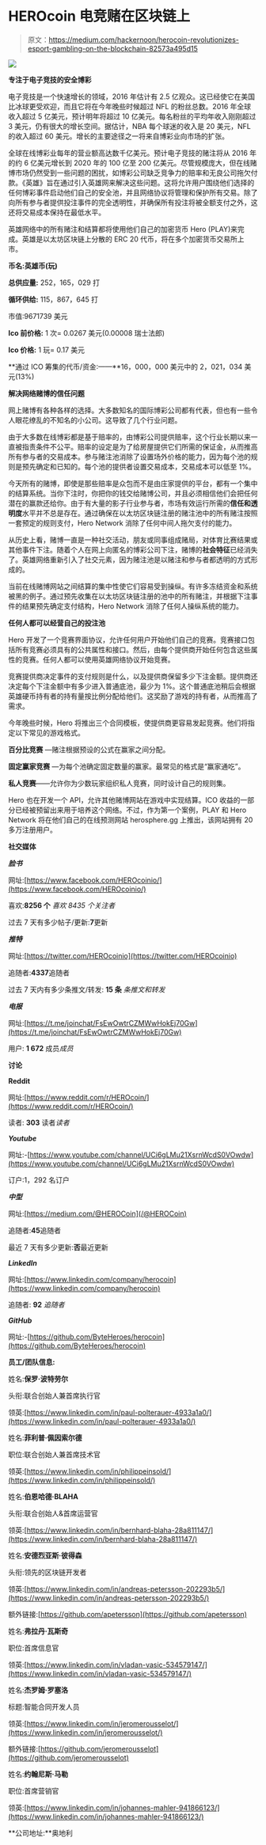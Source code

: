 # HEROcoin 电竞赌在区块链上

> 原文：<https://medium.com/hackernoon/herocoin-revolutionizes-esport-gambling-on-the-blockchain-82573a495d15>

![](img/08ae99820433f15bd7fdb9c571c93762.png)

**专注于电子竞技的安全博彩**

电子竞技是一个快速增长的领域，2016 年估计有 2.5 亿观众。这已经使它在美国比冰球更受欢迎，而且它将在今年晚些时候超过 NFL 的粉丝总数。2016 年全球收入超过 5 亿美元，预计明年将超过 10 亿美元。每名粉丝的平均年收入刚刚超过 3 美元，仍有很大的增长空间。据估计，NBA 每个球迷的收入是 20 美元，NFL 的收入超过 60 美元。增长的主要途径之一将来自博彩业向市场的扩张。

全球在线博彩业每年的营业额高达数千亿美元。预计电子竞技的赌注将从 2016 年的约 6 亿美元增长到 2020 年的 100 亿至 200 亿美元。尽管规模庞大，但在线赌博市场仍然受到一些问题的困扰，如博彩公司缺乏竞争力的赔率和无良公司拖欠付款。《英雄》旨在通过引入英雄网来解决这些问题。这将允许用户围绕他们选择的任何博彩事件启动他们自己的安全池，并且网络协议将管理和保护所有交易。除了向所有参与者提供投注事件的完全透明性，并确保所有投注将被全额支付之外，这还将交易成本保持在最低水平。

英雄网络中的所有赌注和结算都将使用他们自己的加密货币 Hero (PLAY)来完成。英雄是以太坊区块链上分散的 ERC 20 代币，将在多个加密货币交易所上市。

**币名:**英雄币**(玩)**

**总供应量:** 252，165，029 打

**循环供给:** 115，867，645 打

市值:9671739 美元

**Ico 前价格:** 1 次= 0.0267 美元(0.00008 瑞士法郎)

**Ico 价格:** 1 玩= 0.17 美元

**通过 ICO 筹集的代币/资金:——**16，000，000 美元中的 2，021，034 美元(13%)

**解决网络赌博的信任问题**

网上赌博有各种各样的选择。大多数知名的国际博彩公司都有代表，但也有一些令人眼花缭乱的不知名的小公司。这导致了几个行业问题。

由于大多数在线博彩都是基于赔率的，由博彩公司提供赔率，这个行业长期以来一直被指责条件不公平。赔率的设定是为了给房屋提供它们所需的保证金，从而推高所有参与者的交易成本。参与赌注池消除了设置场外价格的能力，因为每个池的规则是预先确定和已知的。每个池的提供者设置交易成本，交易成本可以低至 1%。

今天所有的赌博，即使是那些赔率是众包而不是由庄家提供的平台，都有一个集中的结算系统。当你下注时，你把你的钱交给赌博公司，并且必须相信他们会把任何潜在的赢款还给你。由于有大量的影子行业参与者，市场有效运行所需的**信任和透明度**水平并不总是存在。通过确保在以太坊区块链注册的赌注池中的所有赌注按照一套预定的规则支付，Hero Network 消除了任何中间人拖欠支付的能力。

从历史上看，赌博一直是一种社交活动，朋友或同事组成赌局，对体育比赛结果或其他事件下注。随着个人在网上向匿名的博彩公司下注，赌博的**社会特征**已经消失了。英雄网络重新引入了社交元素，因为赌注池是以赌注和参与者都透明的方式形成的。

当前在线赌博网站之间结算的集中性使它们容易受到操纵。有许多冻结资金和系统被黑的例子。通过预先收集在以太坊区块链注册的池中的所有赌注，并根据下注事件的结果预先确定支付结构，Hero Network 消除了任何人操纵系统的能力。

**任何人都可以经营自己的投注池**

Hero 开发了一个竞赛界面协议，允许任何用户开始他们自己的竞赛。竞赛接口包括所有竞赛必须具有的公共属性和接口。然后，由每个提供商开始任何包含这些属性的竞赛。任何人都可以使用英雄网络协议开始竞赛。

竞赛提供商决定事件的支付规则是什么，以及提供商保留多少下注金额。提供商还决定每个下注金额中有多少进入普通底池，最少为 1%。这个普通底池稍后会根据英雄硬币持有者的持有量按比例分配给他们。这奖励了游戏的持有者，从而推高了需求。

今年晚些时候，Hero 将推出三个合同模板，使提供商更容易发起竞赛。他们将指定以下常见的游戏格式。

**百分比竞赛** —赌注根据预设的公式在赢家之间分配。

**固定赢家竞赛** —为每个池确定固定数量的赢家。最常见的格式是“赢家通吃”。

**私人竞赛**——允许你为少数玩家组织私人竞赛，同时设计自己的规则集。

Hero 也在开发一个 API，允许其他赌博网站在游戏中实现结算。ICO 收益的一部分已经被预留出来用于培养这个网络。不过，作为第一个案例，PLAY 和 Hero Network 将在他们自己的在线预测网站 herosphere.gg 上推出，该网站拥有 20 多万注册用户。

**社交媒体**

***脸书***

网址:[https://www.facebook.com/HEROcoinio/](https://www.facebook.com/HEROcoinio/)

喜欢:**8256 个** *喜欢 8435 个关注者*

过去 7 天有多少帖子/更新:**7**更新

***推特***

网址:[https://twitter.com/HEROcoinio](https://twitter.com/HEROcoinio)

追随者:**4337**追随者

过去 7 天内有多少条推文/转发: **15 条** *条推文和转发*

***电报***

网址:[https://t.me/joinchat/FsEwOwtrCZMWwHokEj70Gw](https://t.me/joinchat/FsEwOwtrCZMWwHokEj70Gw)

用户: **1 672** 成员*成员*

**讨论**

**Reddit**

网址:[https://www.reddit.com/r/HEROcoin/](https://www.reddit.com/r/HEROcoin/)

读者: **303** 读者*读者*

***Youtube***

网址:-[https://www.youtube.com/channel/UCi6gLMu21XsrnWcdS0VOwdw](https://www.youtube.com/channel/UCi6gLMu21XsrnWcdS0VOwdw)

订户:1，292 名订户

***中型***

网址:[https://medium.com/@HEROCoin](/@HEROCoin)

追随者:**45**追随者

最近 7 天有多少更新:**否**最近更新

***LinkedIn***

网址:[https://www.linkedin.com/company/herocoin](https://www.linkedin.com/company/herocoin)

追随者: **92** *追随者*

***GitHub***

网址:-[https://github.com/ByteHeroes/herocoin](https://github.com/ByteHeroes/herocoin)

**员工/团队信息:**

姓名:**保罗·波特劳尔**

头衔:联合创始人兼首席执行官

领英:[https://www.linkedin.com/in/paul-polterauer-4933a1a0/](https://www.linkedin.com/in/paul-polterauer-4933a1a0/)

姓名:**菲利普·佩因索尔德**

职位:联合创始人兼首席技术官

领英:[https://www.linkedin.com/in/philippeinsold/](https://www.linkedin.com/in/philippeinsold/)

姓名:**伯恩哈德·BLAHA**

头衔:联合创始人&首席运营官

领英:[https://www.linkedin.com/in/bernhard-blaha-28a811147/](https://www.linkedin.com/in/bernhard-blaha-28a811147/)

姓名:**安德烈亚斯·彼得森**

头衔:领先的区块链开发者

领英:[https://www.linkedin.com/in/andreas-petersson-202293b5/](https://www.linkedin.com/in/andreas-petersson-202293b5/)

额外链接:[https://github.com/apetersson](https://github.com/apetersson)

姓名:**弗拉丹·瓦斯奇**

职位:首席信息官

领英:[https://www.linkedin.com/in/vladan-vasic-534579147/](https://www.linkedin.com/in/vladan-vasic-534579147/)

姓名:**杰罗姆·罗塞洛**

标题:智能合同开发人员

领英:[https://www.linkedin.com/in/jeromerousselot/](https://www.linkedin.com/in/jeromerousselot/)

额外链接:[https://github.com/jeromerousselot](https://github.com/jeromerousselot)

姓名:**约翰尼斯·马勒**

职位:首席营销官

领英:[https://www.linkedin.com/in/johannes-mahler-941866123/](https://www.linkedin.com/in/johannes-mahler-941866123/)

**公司地址:**奥地利